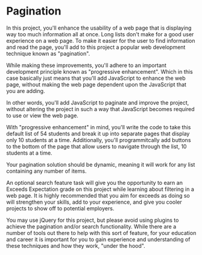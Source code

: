 # Pagination

In this project, you'll enhance the usability of a web page that is displaying way too much information all at once. Long lists don't make for a good user experience on a web page. To make it easier for the user to find information and read the page, you'll add to this project a popular web development technique known as "pagination".

While making these improvements, you'll adhere to an important development principle known as "progressive enhancement". Which in this case basically just means that you'll add JavaScript to enhance the web page, without making the web page dependent upon the JavaScript that you are adding.

In other words, you'll add JavaScript to paginate and improve the project, without altering the project in such a way that JavaScript becomes required to use or view the web page.

With "progressive enhancement" in mind, you'll write the code to take this default list of 54 students and break it up into separate pages that display only 10 students at a time. Additionally, you'll programmitcally add buttons to the bottom of the page that allow users to navigate through the list, 10 students at a time.

Your pagination solution should be dynamic, meaning it will work for any list containing any number of items.

An optional search feature task will give you the opportunity to earn an Exceeds Expectation grade on this project while learning about filtering in a web page. It is highly recommended that you aim for exceeds as doing so will strengthen your skills, add to your experience, and give you cooler projects to show off to potential employers.

You may use jQuery for this project, but please avoid using plugins to achieve the pagination and/or search functionality. While there are a number of tools out there to help with this sort of feature, for your education and career it is important for you to gain experience and understanding of these techniques and how they work, "under the hood".
